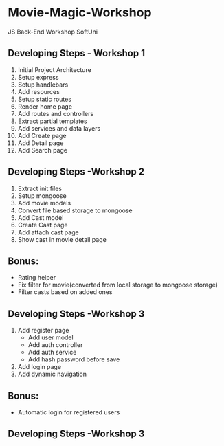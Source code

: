 # Movie-Magic-Workshop
JS Back-End Workshop SoftUni

## Developing Steps - Workshop 1
 1. Initial Project Architecture 
 2. Setup express
 3. Setup handlebars
 4. Add resources
 5. Setup static routes
 6. Render home page
 7. Add routes and controllers
 8. Extract partial templates
 9. Add services and data layers
 10. Add Create page
 11. Add Detail page
 12. Add Search page

## Developing Steps -Workshop 2
 1. Extract init files
 2. Setup mongoose
 3. Add movie models
 4. Convert file based storage to mongoose
 5. Add Cast model
 6. Create Cast page
 7. Add attach cast page
 8. Show cast in movie detail page

## Bonus:
 - Rating helper
 - Fix filter for movie(converted from local storage to mongoose storage)
 - Filter casts based on added ones

## Developing Steps -Workshop 3
 1. Add register page
    - Add user model
    - Add auth controller
    - Add auth service  
    - Add hash password before save
 2. Add login page 
 3. Add dynamic navigation

## Bonus:
- Automatic login for registered users

## Developing Steps -Workshop 3